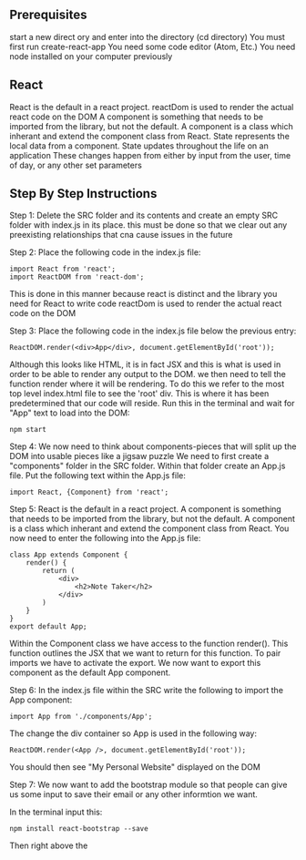 ## Prerequisites
start a new direct ory and enter into the directory (cd directory)
You must first run create-react-app <desiredName>
You need some code editor (Atom, Etc.)
You need node installed on your computer previously

## React

React is the default in a react project. 
reactDom is used to render the actual react code on the DOM
A component is something that needs to be imported from the library, but not the default. 
A component is a class which inherant and extend the component class from React.
State represents the local data from a component.
State updates throughout the life on an application
These changes happen from either by input from the user, time of day, or any other set parameters


## Step By Step Instructions
Step 1: Delete the SRC folder and its contents and create an empty SRC folder with index.js in its place.
this must be done so that we clear out any preexisting relationships that cna cause issues in the future

Step 2: Place the following code in the index.js file:
```
import React from 'react';
import ReactDOM from 'react-dom';
```
This is done in this manner because react is distinct and the library you need for React to write code
reactDom is used to render the actual react code on the DOM

Step 3: Place the following code in the index.js file below the previous entry:
```
ReactDOM.render(<div>App</div>, document.getElementById('root'));
```
Although this looks like HTML, it is in fact JSX and this is what is used in order to be able to render any output to the     DOM. we then need to tell the function render where it will be rendering. To do this we refer to the most top level           index.html file to see the 'root' div. This is where it has been predetermined that our code will reside.
Run this in the terminal and wait for "App" text to load into the DOM:
```
npm start
```

Step 4: We now need to think about components-pieces that will split up the DOM into usable pieces like a jigsaw puzzle
We need to first create a "components" folder in the SRC folder. Within that folder create an App.js file. Put the following text within the App.js file: 
```
import React, {Component} from 'react';
```

Step 5: React is the default in a react project. A component is something that needs to be imported from the library, but not the default. A component is a class which inherant and extend the component class from React. You now need to enter the following into the App.js file:
```
class App extends Component {
    render() {
        return (
            <div>
                <h2>Note Taker</h2>
            </div>
        )
    }
}
export default App;
```
Within the Component class we have access to the function render(). This function outlines the JSX that we want to return for this function. To pair imports we have to activate the export. We now want to export this component as the default App component. 

Step 6: In the index.js file within the SRC write the following to import the App component:
```
import App from './components/App';
```
The change the div container so App is used in the following way:
```
ReactDOM.render(<App />, document.getElementById('root'));
```
You should then see "My Personal Website" displayed on the DOM

Step 7: We now want to add the bootstrap module so that people can give us some input to save their email or any other informtion we want.

In the terminal input this:
```
npm install react-bootstrap --save
```
Then right above the <title>ReactApp<title> area  in the main index.html file input this link for bootstrap styling:
```
<link rel="stylesheet" href="https://maxcdn.bootstrapcdn.com/bootstrap/3.3.7/css/bootstrap.min.css" integrity="sha384-BVYiiSIFeK1dGmJRAkycuHAHRg32OmUcww7on3RYdg4Va+PmSTsz/K68vbdEjh4u" crossorigin="anonymous">
```
**You might need to run npm install in the terminal thereafter

Step 8: We not need to add a button with submit (this part is optional depending on if you want someone to submit an email to you. 
We now need to update the App.js file as so:
```
import { Form, FormControl, Button } from 'react-bootstrap';

class App extends Component {
    render() {
        return (
            <div>
                <h2>Note Taker</h2>
                <Form>
                    <FormControl />
                    <Button>Submit</Button>
                </Form>
                    
            </div>
        )
    }
}
```
This will import the Form, FormControl and Button from the react-bootstrap library. We will them inplement them into the DOM by using the bootstrap components. FormControl is just a React way of saying input.

Step 9: It is time to start to capture the information from the buttons in order to facilitate the usefulness of the appp. To do this we need to add "state" to our App component. To do this we need to walk through some steps in order to understand what is occuring. The first thing is to add a constructor() and super() in order to create a way to add this state.
Add this to App.js at the top:
```
class App extends Component {
    constructor() {
        super();

        this.state = {
            text: ''
        }
    }
```
This allows us to give a state which will capture text as a group of objects. In order to see how this is done we ned to make some changes to the FormControl method in the bottom of the app.js file. to do this we make this change to the file:
```
return (
            <div>
                <h2>Note Taker</h2>
                <Form>
                    <FormControl onChange={event => {console.log(event.target.value)}} />
                    <Button>Submit</Button>
                </Form>
                    
            </div>
        )
```
This allows us to console the changes and see how the state is changes by our entry into the file. the EVENT is what the onChange fires when we make changes to the DOM. The => then points to the body of the function which allows us to capture this within the state. The setState() function must now be inplementsed to catch this chnage within the component's state. 

Step 10: We now need to make further changes to the FormControl area:
```
return (
            <div>
                <h2>Note Taker</h2>
                <Form>
                    <FormControl onChange={event => this.setState({ text: event.target.value })} />
                    <Button>Submit</Button>
                </Form>
                    
            </div>
        )
 ```
 The setState() function recieves an object as its arguement with the key pertaining to what data we want to update. So now we are updating the text with this event's value (literally). But we are still not limiting how many objects are captured. In order to limit this contant change in what object we are capturing because React will constantly want to capture objects (as it nature intends). Add the content in the Button area of App.js in order to facilitate this change:
 ```
<Button onClick={() => console.log(this.state)}>Submit</Button>
```
open the DOM and what should be happening is that the console will display App.js:18 {text: "hey there "}
This lets you know that you are in fact chnaging the state of the Component in App.js
Right now, however the app looks a bit ugly and misconbobulated.  So we need to change that.

Step 11: To start to organize all our CSS we will be creating an index.css file within our SRC folder. We need to now think about how our page will be organized. For this moment we will just put the form in the middle of the page. To do this we need to add the following into the CSS file:
```
body {
    text-align: center;
    padding: 5%;
}
```
We then need to add the following to the top of the index.js file:
```
import './index.css';
```
This will automatically import the styling for us. 
We now need to make the following changes and additions to the App.js file:
```
<Form inline>
<FormControl onChange={event => this.setState({ text: event.target.value })} />
{' '}
<Button onClick={() => console.log(this.state)}>Submit</Button>
```
the inline addition to Form will allow the text box and button to be next to eachother (make sure that your out of the console log) and adding a space between the input and the button.

Step 12: Next make the following changes to the App.js file and I will explain what exactly we are doing:
```
constructor() {
        super();

        this.state = {
            text: '',
            notes: []
        }
    }

    submit() {
        const { notes, text } = this.state;

        notes.push({text});

        this.setState({ notes });

    }

    render() {
        return (
            <div>
                <h2>Note to Self</h2>
                <Form inline>
                    <FormControl onChange={event => this.setState({ text: event.target.value })} />
                        {' '}
                    <Button onClick={() => this.submit()}>Submit</Button>
                </Form>
                {
                    this.state.notes.map((note, index) => {
                      return(
                          <div key={index}>{note.text}</div>
                      )  
                    })
                }
            </div>
        )
    }
```
First we are creating an array for our notes to be captured in the main parent component section. We then use the submit() function to take the input we are giving them and push the into the notes aray. It also identifies in this function where we will get this information from, which takes the text state, maps it into the notes index, where it is then pushed into the array.

Step 13: It is not time to take this information we just captured in the note array and use it in a component. To do this we need to make a note component by creating Note.js file in the same folder as App.js and add some code as follows:
```
import React, { Component } from React;

class Note extends Component {
    render() {
        return (
            <div>
                <p>{this.props.note.text}</p>
            </div>
        )
    }
}

export default Note;
```
this creates the component but now we have to think about how it is actually captured. IF you look at the <p> tag above you will notice the .props. This is how the child can capture the information from the parent. Now we just need to make some minor changes to the App.js file in order to capture these changes:

```
this.state.notes.map((note, index) => {
return(
<Note key={index} note={note} />
)  
})
```

As you can see we have the notes prop (which is that same array) but now can be passed down to the child component Notes. 
